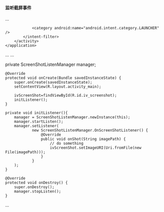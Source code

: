 #### 监听截屏事件

...
<?xml version="1.0" encoding="utf-8"?>
<manifest xmlns:android="http://schemas.android.com/apk/res/android"
    package="com.haixue.screenshottest">
    <!--读取外部存储卡-->
    <uses-permission android:name="android.permission.READ_EXTERNAL_STORAGE"/>
    <application
        android:allowBackup="true"
        android:icon="@mipmap/ic_launcher"
        android:label="@string/app_name"
        android:roundIcon="@mipmap/ic_launcher_round"
        android:supportsRtl="true"
        android:theme="@style/AppTheme">
        <activity android:name=".MainActivity">
            <intent-filter>
                <action android:name="android.intent.action.MAIN" />

                <category android:name="android.intent.category.LAUNCHER" />
            </intent-filter>
        </activity>
    </application>

</manifest>
...
...

  private ScreenShotListenManager manager;


    @Override
    protected void onCreate(Bundle savedInstanceState) {
        super.onCreate(savedInstanceState);
        setContentView(R.layout.activity_main);

        ivScreenShot=findViewById(R.id.iv_screenshot);
        initListener();
    }

    private void initListener(){
        manager = ScreenShotListenManager.newInstance(this);
        manager.startListen();
        manager.setListener(
                new ScreenShotListenManager.OnScreenShotListener() {
                    @Override
                    public void onShot(String imagePath) {
                        // do something
                        ivScreenShot.setImageURI(Uri.fromFile(new File(imagePath)));
                    }
                }
        );
    }

    @Override
    protected void onDestroy() {
        super.onDestroy();
        manager.stopListen();
    }
...
